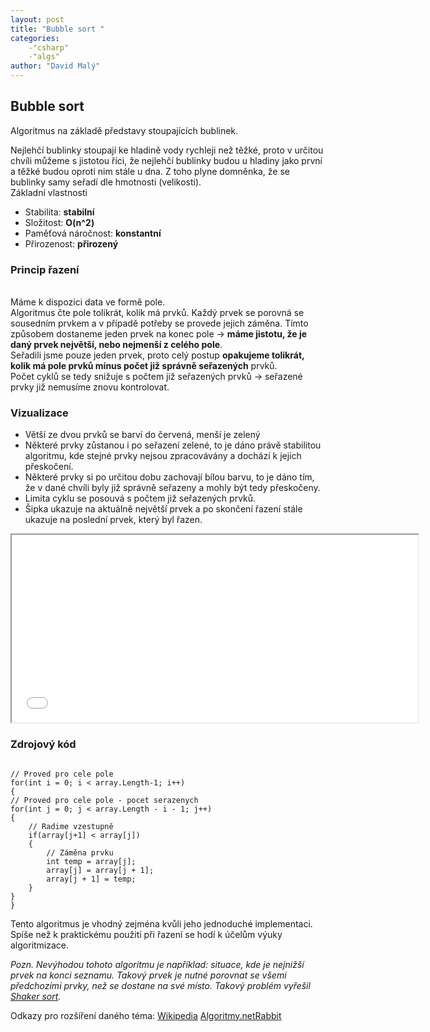 ```yaml
---
layout: post
title: "Bubble sort "
categories:
    -"csharp"
    -"algs"
author: "David Malý"
--- 
```



## Bubble sort



Algoritmus na základě představy stoupajících bublinek.



Nejlehčí bublinky stoupají ke hladině vody rychleji než těžké, proto v určitou chvíli můžeme s jistotou říci, že nejlehčí bublinky budou u hladiny jako první a těžké budou oproti nim stále u dna. Z toho plyne domněnka, že se bublinky samy seřadí dle hmotnosti (velikosti).<br>
Základní vlastnosti


- Stabilita: **stabilní**
- Složitost: **O(n^2)**
- Paměťová náročnost: **konstantní**
- Přirozenost: **přirozený**


### Princip řazení

<br>Máme k dispozici data ve formě pole.
<br>Algoritmus čte pole tolikrát, kolik má prvků. Každý prvek se porovná se sousedním prvkem a v případě potřeby se provede jejich záměna. Tímto způsobem dostaneme jeden prvek na konec pole -> **máme jistotu, že je daný prvek největší, nebo nejmenší z celého pole**.
<br>Seřadili jsme pouze jeden prvek, proto celý postup **opakujeme tolikrát, kolik má pole prvků mínus počet již správně seřazených** prvků.
<br>Počet cyklů se tedy snižuje s počtem již seřazených prvků -> seřazené prvky již nemusíme znovu kontrolovat.

### Vizualizace


- Větší ze dvou prvků se barví do červená, menší je zelený
- Některé prvky zůstanou i po seřazení zelené, to je dáno právě stabilitou algoritmu, kde stejné prvky nejsou zpracovávány a dochází k jejich přeskočení.
- Některé prvky si po určitou dobu zachovají bílou barvu, to je dáno tím, že v dané chvíli byly již správně seřazeny a mohly být tedy přeskočeny.
- Limita cyklu se posouvá s počtem již seřazených prvků.
- Šipka ukazuje na aktuálně největší prvek a po skončení řazení stále ukazuje na poslední prvek, který byl řazen.

<iframe class="center" src="article/algs/animation.php#bubble" style="height: 300px;width:650px;" id="iframe"></iframe> 

### Zdrojový kód


```

// Proved pro cele pole
for(int i = 0; i < array.Length-1; i++)
{// Proved pro cele pole - pocet serazenychfor(int j = 0; j < array.Length - i - 1; j++){	// Radime vzestupně	if(array[j+1] < array[j])	{		// Záměna prvku		int temp = array[j];		array[j] = array[j + 1];		array[j + 1] = temp;	}}
}

```


Tento algoritmus je vhodný zejména kvůli jeho jednoduché implementaci. Spíše než k praktickému použití při řazení se hodí k účelům výuky algoritmizace.



*Pozn. Nevýhodou tohoto algoritmu je například: situace, kde je nejnižší prvek na konci seznamu. Takový prvek je nutné porovnat se všemi předchozími prvky, než se dostane na své místo. Takový problém vyřešil [Shaker sort](https://www.algoritmy.net/article/93/Shaker-sort).<br>*




Odkazy pro rozšíření daného téma:
[Wikipedia](https://cs.wikipedia.org/wiki/Bublinkov%C3%A9_%C5%99azen%C3%AD)
[Algoritmy.net](https://www.algoritmy.net/article/3/Bubble-sort)[Rabbit](http://www.algolist.net/Algorithms/Sorting/Bubble_sort)

